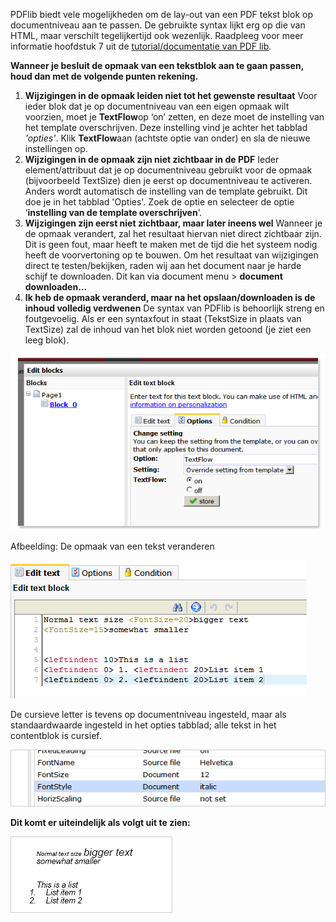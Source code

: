PDFlib biedt vele mogelijkheden om de lay-out van een PDF tekst blok op
documentniveau aan te passen. De gebruikte syntax lijkt erg op die van
HTML, maar verschilt tegelijkertijd ook wezenlijk. Raadpleeg voor meer
informatie hoofdstuk 7 uit de [tutorial/documentatie van PDF
lib](http://www.pdflib.com/fileadmin/pdflib/products/pdflib/info/PDFlib-blocks-E.pdf).

**Wanneer je besluit de opmaak van een tekstblok aan te gaan passen,
houd dan met de volgende punten rekening.**

1.  **Wijzigingen in de opmaak leiden niet tot het gewenste resultaat**
     Voor ieder blok dat je op documentniveau van een eigen opmaak wilt
    voorzien, moet je **TextFlow**op ‘on’ zetten, en deze moet de
    instelling van het template overschrijven. Deze instelling vind je
    achter het tabblad *'opties'*. Klik **TextFlow**aan (achtste optie
    van onder) en sla de nieuwe instellingen op.
2.  **Wijzigingen in de opmaak zijn niet zichtbaar in de PDF**
     Ieder element/attribuut dat je op documentniveau gebruikt voor de
    opmaak (bijvoorbeeld TextSize) dien je eerst op documentniveau te
    activeren. Anders wordt automatisch de instelling van de template
    gebruikt. Dit doe je in het tabblad 'Opties'. Zoek de optie en
    selecteer de optie ‘**instelling van de template overschrijven**’.
3.  **Wijzigingen zijn eerst niet zichtbaar, maar later ineens wel**
     Wanneer je de opmaak verandert, zal het resultaat hiervan niet
    direct zichtbaar zijn. Dit is geen fout, maar heeft te maken met de
    tijd die het systeem nodig heeft de voorvertoning op te bouwen. Om
    het resultaat van wijzigingen direct te testen/bekijken, raden wij
    aan het document naar je harde schijf te downloaden. Dit kan via
    document menu \> **document downloaden…**
4.  **Ik heb de opmaak veranderd, maar na het opslaan/downloaden is de
    inhoud volledig verdwenen**
     De syntax van PDFlib is behoorlijk streng en foutgevoelig. Als er
    een syntaxfout in staat (TekstSize in plaats van TextSize) zal de
    inhoud van het blok niet worden getoond (je ziet een leeg blok). 

![](../images/PDF-edit-textblock.png)

Afbeelding: De opmaak van een tekst veranderen

![](../images/PDF-edit-text.png)

De cursieve letter is tevens op documentniveau ingesteld, maar als
standaardwaarde ingesteld in het opties tabblad; alle tekst in het
contentblok is cursief.

![](../images/font-cursief.png)

**Dit komt er uiteindelijk als volgt uit te zien:**

![](../images/PDF-resulataat.png)
